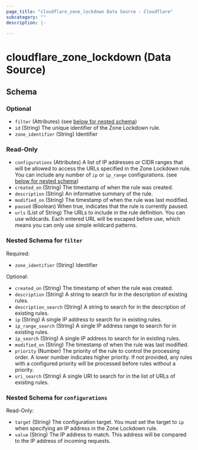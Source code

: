 ```yaml
---
page_title: "cloudflare_zone_lockdown Data Source - Cloudflare"
subcategory: ""
description: |-
  
---
```


# cloudflare_zone_lockdown (Data Source)




<!-- schema generated by tfplugindocs -->
## Schema

### Optional

- `filter` (Attributes) (see [below for nested schema](#nestedatt--filter))
- `id` (String) The unique identifier of the Zone Lockdown rule.
- `zone_identifier` (String) Identifier

### Read-Only

- `configurations` (Attributes) A list of IP addresses or CIDR ranges that will be allowed to access the URLs specified in the Zone Lockdown rule. You can include any number of `ip` or `ip_range` configurations. (see [below for nested schema](#nestedatt--configurations))
- `created_on` (String) The timestamp of when the rule was created.
- `description` (String) An informative summary of the rule.
- `modified_on` (String) The timestamp of when the rule was last modified.
- `paused` (Boolean) When true, indicates that the rule is currently paused.
- `urls` (List of String) The URLs to include in the rule definition. You can use wildcards. Each entered URL will be escaped before use, which means you can only use simple wildcard patterns.

<a id="nestedatt--filter"></a>
### Nested Schema for `filter`

Required:

- `zone_identifier` (String) Identifier

Optional:

- `created_on` (String) The timestamp of when the rule was created.
- `description` (String) A string to search for in the description of existing rules.
- `description_search` (String) A string to search for in the description of existing rules.
- `ip` (String) A single IP address to search for in existing rules.
- `ip_range_search` (String) A single IP address range to search for in existing rules.
- `ip_search` (String) A single IP address to search for in existing rules.
- `modified_on` (String) The timestamp of when the rule was last modified.
- `priority` (Number) The priority of the rule to control the processing order. A lower number indicates higher priority. If not provided, any rules with a configured priority will be processed before rules without a priority.
- `uri_search` (String) A single URI to search for in the list of URLs of existing rules.


<a id="nestedatt--configurations"></a>
### Nested Schema for `configurations`

Read-Only:

- `target` (String) The configuration target. You must set the target to `ip` when specifying an IP address in the Zone Lockdown rule.
- `value` (String) The IP address to match. This address will be compared to the IP address of incoming requests.


